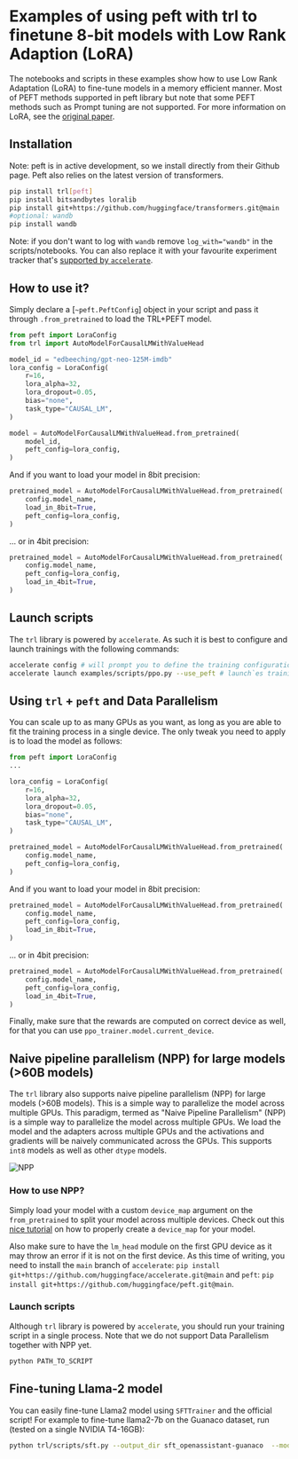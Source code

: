 # Examples of using peft with trl to finetune 8-bit models with Low Rank Adaption (LoRA)

The notebooks and scripts in these examples show how to use Low Rank Adaptation (LoRA) to fine-tune models in a memory efficient manner. Most of PEFT methods supported in peft library but note that some PEFT methods such as Prompt tuning are not supported.
For more information on LoRA, see the [original paper](https://huggingface.co/papers/2106.09685).

## Installation

Note: peft is in active development, so we install directly from their Github page.
Peft also relies on the latest version of transformers.

```bash
pip install trl[peft]
pip install bitsandbytes loralib
pip install git+https://github.com/huggingface/transformers.git@main
#optional: wandb
pip install wandb
```

Note: if you don't want to log with `wandb` remove `log_with="wandb"` in the scripts/notebooks. You can also replace it with your favourite experiment tracker that's [supported by `accelerate`](https://huggingface.co/docs/accelerate/usage_guides/tracking).

## How to use it?

Simply declare a [`~peft.PeftConfig`] object in your script and pass it through `.from_pretrained` to load the TRL+PEFT model.

```python
from peft import LoraConfig
from trl import AutoModelForCausalLMWithValueHead

model_id = "edbeeching/gpt-neo-125M-imdb"
lora_config = LoraConfig(
    r=16,
    lora_alpha=32,
    lora_dropout=0.05,
    bias="none",
    task_type="CAUSAL_LM",
)

model = AutoModelForCausalLMWithValueHead.from_pretrained(
    model_id, 
    peft_config=lora_config,
)
```

And if you want to load your model in 8bit precision:

```python
pretrained_model = AutoModelForCausalLMWithValueHead.from_pretrained(
    config.model_name, 
    load_in_8bit=True,
    peft_config=lora_config,
)
```

... or in 4bit precision:

```python
pretrained_model = AutoModelForCausalLMWithValueHead.from_pretrained(
    config.model_name, 
    peft_config=lora_config,
    load_in_4bit=True,
)
```

## Launch scripts

The `trl` library is powered by `accelerate`. As such it is best to configure and launch trainings with the following commands:

```bash
accelerate config # will prompt you to define the training configuration
accelerate launch examples/scripts/ppo.py --use_peft # launch`es training
```

## Using `trl` + `peft` and Data Parallelism

You can scale up to as many GPUs as you want, as long as you are able to fit the training process in a single device. The only tweak you need to apply is to load the model as follows:

```python
from peft import LoraConfig
...

lora_config = LoraConfig(
    r=16,
    lora_alpha=32,
    lora_dropout=0.05,
    bias="none",
    task_type="CAUSAL_LM",
)

pretrained_model = AutoModelForCausalLMWithValueHead.from_pretrained(
    config.model_name, 
    peft_config=lora_config,
)
```

And if you want to load your model in 8bit precision:

```python
pretrained_model = AutoModelForCausalLMWithValueHead.from_pretrained(
    config.model_name, 
    peft_config=lora_config,
    load_in_8bit=True,
)
```

... or in 4bit precision:

```python
pretrained_model = AutoModelForCausalLMWithValueHead.from_pretrained(
    config.model_name, 
    peft_config=lora_config,
    load_in_4bit=True,
)
```

Finally, make sure that the rewards are computed on correct device as well, for that you can use `ppo_trainer.model.current_device`.

## Naive pipeline parallelism (NPP) for large models (>60B models)

The `trl` library also supports naive pipeline parallelism (NPP) for large models (>60B models). This is a simple way to parallelize the model across multiple GPUs.
This paradigm, termed as "Naive Pipeline Parallelism" (NPP) is a simple way to parallelize the model across multiple GPUs. We load the model and the adapters across multiple GPUs and the activations and gradients will be naively communicated across the GPUs. This supports `int8` models as well as other `dtype` models.

![NPP](https://huggingface.co/datasets/trl-lib/documentation-images/resolve/main/trl-npp.png)

### How to use NPP?

Simply load your model with a custom `device_map` argument on the `from_pretrained` to split your model across multiple devices. Check out this [nice tutorial](https://github.com/huggingface/blog/blob/main/accelerate-large-models.md) on how to properly create a `device_map` for your model.

Also make sure to have the `lm_head` module on the first GPU device as it may throw an error if it is not on the first device. As this time of writing, you need to install the `main` branch of `accelerate`: `pip install git+https://github.com/huggingface/accelerate.git@main` and `peft`: `pip install git+https://github.com/huggingface/peft.git@main`.

### Launch scripts

Although `trl` library is powered by `accelerate`, you should run your training script in a single process. Note that we do not support Data Parallelism together with NPP yet.

```bash
python PATH_TO_SCRIPT
```

## Fine-tuning Llama-2 model

You can easily fine-tune Llama2 model using `SFTTrainer` and the official script! For example to fine-tune llama2-7b on the Guanaco dataset, run (tested on a single NVIDIA T4-16GB):

```bash
python trl/scripts/sft.py --output_dir sft_openassistant-guanaco  --model_name meta-llama/Llama-2-7b-hf --dataset_name timdettmers/openassistant-guanaco --load_in_4bit --use_peft --per_device_train_batch_size 4 --gradient_accumulation_steps 2
```
